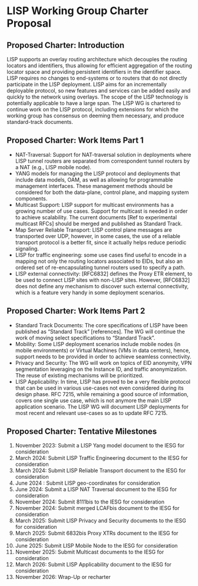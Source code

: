 # LISP Working Group Charter Proposal


## Proposed Charter: Introduction

LISP supports an overlay routing architecture which decouples the routing locators and identifiers, thus allowing for efficient aggregation of the routing locator space and providing persistent identifiers in the identifier space. LISP requires no changes to end-systems or to routers that do not directly participate in the LISP deployment. LISP aims for an incrementally deployable protocol, so new features and services can be added easily and quickly to the network using overlays. The scope of the LISP technology is potentially applicable to have a large span. The LISP WG is chartered to continue work on the LISP protocol, including extensions for which the working group has consensus on deeming them necessary, and produce standard-track documents.


## Proposed Charter: Work Items Part 1

- NAT-Traversal: Support for NAT-traversal solution in deployments where LISP tunnel routers
are separated from correspondent tunnel routers by a NAT (e.g., LISP mobile node).
- YANG models for managing the LISP protocol and deployments that include data models,
OAM, as well as allowing for programmable management interfaces. These management
methods should be considered for both the data-plane, control plane, and mapping system
components.
- Multicast Support: LISP support for multicast environments has a growing number of use
cases. Support for multicast is needed in order to achieve scalability. The current documents
[Ref to experimental multicast RFCs] should be merged and published as Standard Track.
- Map Server Reliable Transport: LISP control plane messages are transported over UDP, however, in some cases, the use of a reliable transport protocol is a better fit, since it actually helps reduce periodic signaling. 
- LISP for traffic engineering: some use cases find useful to encode in a mapping not only the routing locators associated to EIDs, but also an ordered set of re-encapsulating tunnel routers used to specify a path.
- LISP external connectivity: [RFC6832] defines the Proxy ETR element, to be used to connect LISP sites with non-LISP sites. However, [RFC6832] does not define any mechanism to discover such external connectivity, which is a feature very handy in some deployment scenarios. 

## Proposed Charter: Work Items Part 2

- Standard Track Documents: The core specifications of LISP have been published as
“Standard Track” [references]. The WG will continue the work of moving select
specifications to “Standard Track”.
- Mobility: Some LISP deployment scenarios include mobile nodes (in mobile environments)
or Virtual Machines (VMs in data centers), hence, support needs to be provided in order to
achieve seamless connectivity.
- Privacy and Security: The WG will work on topics of EID anonymity, VPN segmentation
leveraging on the Instance ID, and traffic anonymization. The reuse of existing mechanisms
will be prioritized.
- LISP Applicability: In time, LISP has proved to be a very flexible protocol that can be used
in various use-cases not even considered during its design phase. RFC 7215, while
remaining a good source of information, covers one single use case, which is not anymore
the main LISP application scenario. The LISP WG will document LISP deployments for most
recent and relevant use-cases so as to update RFC 7215.


## Proposed Charter: Tentative Milestones

1. November 2023: Submit a LISP Yang model document to the IESG for consideration
2. March 2024: Submit LISP Traffic Engineering document to the IESG for consideration
3. March 2024: Submit LISP Reliable Transport document to the IESG for consideration
4. June 2024 : Submit LISP geo-coordinates for consideration
5. June 2024: Submit a LISP NAT Traversal document to the IESG for consideration
6. November 2024: Submit 8111bis to the IESG for consideration
7. November 2024: Submit merged LCAFbis document to the IESG for consideration
8. March 2025: Submit LISP Privacy and Security documents to the IESG for consideration
9. March 2025: Submit 6832bis Proxy XTRs document to the IESG for consideration
10. June 2025: Submit LISP Mobile Node to the IESG for consideration
11. November 2025: Submit Multicast documents to the IESG for consideration
12. March 2026: Submit LISP Applicability document to the IESG for consideration
13. November 2026: Wrap-Up or recharter 